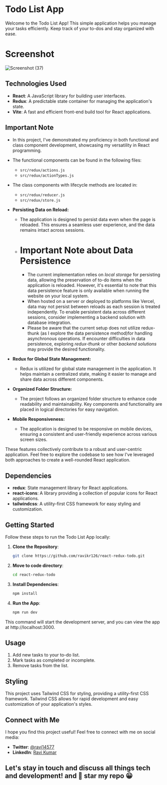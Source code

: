 # Todo List App

Welcome to the Todo List App! This simple application helps you manage your tasks efficiently. Keep track of your to-dos and stay organized with ease.

# Screenshot
![Screenshot (37)](https://github.com/ravikr126/react-redux-todo/assets/53082978/2a40d1ab-d09d-4eac-a805-503a6185e828)

## Technologies Used

- **React**: A JavaScript library for building user interfaces.
- **Redux**: A predictable state container for managing the application's state.
- **Vite**: A fast and efficient front-end build tool for React applications.

## Important Note

- In this project, I've demonstrated my proficiency in both functional and class component development, showcasing my versatility in React programming.

- The functional components can be found in the following files:
  - `src/redux/actions.js`
  - `src/redux/actionTypes.js`

- The class components with lifecycle methods are located in:
  - `src/redux/reducer.js`
  - `src/redux/store.js`

- **Persisting Data on Reload:**
  - The application is designed to persist data even when the page is reloaded. This ensures a seamless user experience, and the data remains intact across sessions.
  - # Important Note about Data Persistence
      - The current implementation relies on *local storage* for persisting data, allowing the preservation of to-do items when the application is reloaded. However, it's essential to note that this data persistence feature is only available when running the website on your local system.
      - When hosted on a server or deployed to platforms like Vercel, data may not persist between reloads as each session is treated independently. To enable persistent data across different sessions, consider implementing a backend solution with database integration.
      - Please be aware that the current setup does not utilize redux-thunk (as I explore the data persistence method)for handling asynchronous operations. If encounter difficulties in data persistence, exploring *redux-thunk* or other *backend solutions* may provide the desired functionality.

- **Redux for Global State Management:**
  - Redux is utilized for global state management in the application. It helps maintain a centralized state, making it easier to manage and share data across different components.

- **Organized Folder Structure:**
  - The project follows an organized folder structure to enhance code readability and maintainability. Key components and functionality are placed in logical directories for easy navigation.

- **Mobile Responsiveness:**
  - The application is designed to be responsive on mobile devices, ensuring a consistent and user-friendly experience across various screen sizes.

These features collectively contribute to a robust and user-centric application.
Feel free to explore the codebase to see how I've leveraged both approaches to create a well-rounded React application.


## Dependencies

- **redux**: State management library for React applications.
- **react-icons**: A library providing a collection of popular icons for React applications.
- **tailwindcss**: A utility-first CSS framework for easy styling and customization.

## Getting Started

Follow these steps to run the Todo List App locally:

1. **Clone the Repository**:
   ```bash
   git clone https://github.com/ravikr126/react-redux-todo.git

2. **Move to code directory**:
   ```bash
   cd react-redux-todo

3. **Install Dependencies**:
   ``` bash
   npm install
4. **Run the App**:
   ```bash
   npm run dev
   
This command will start the development server, and you can view the app at http://localhost:3000.

   
## Usage
  1. Add new tasks to your to-do list.
  2. Mark tasks as completed or incomplete.
  3. Remove tasks from the list.
  
 ## Styling
This project uses Tailwind CSS for styling, providing a utility-first CSS framework. Tailwind CSS allows for rapid development and easy customization of your application's styles.

## Connect with Me

I hope you find this project useful! Feel free to connect with me on social media:

- **Twitter**: [@ravi14577](https://twitter.com/ravi14577)
- **LinkedIn**: [Ravi Kumar](https://www.linkedin.com/in/theravikr/)

## Let's stay in touch and discuss all things tech and development! and 🌟 star my repo 😀

